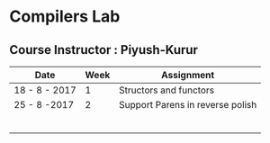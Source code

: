 # Compilers Lab


## Course Instructor : Piyush-Kurur


| Date           | Week | Assignment                       |
|----------------|------|----------------------------------|
| 18 - 8 - 2017  | 1    | Structors and functors           |
| 25 - 8 -2017   | 2    | Support Parens in reverse polish |
|                |      |                                  |
|                |      |                                  |
|                |      |                                  |
|                |      |                                  |
|                |      |                                  |
|                |      |                                  |
